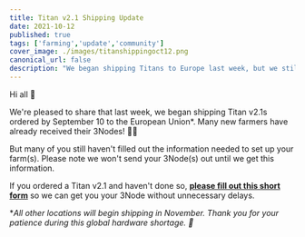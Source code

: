 ```yaml
---
title: Titan v2.1 Shipping Update
date: 2021-10-12
published: true
tags: ['farming','update','community']
cover_image: ./images/titanshippingoct12.png
canonical_url: false
description: "We began shipping Titans to Europe last week, but we still need information from some farmers."
---
```


Hi all 👋

We're pleased to share that last week, we began shipping Titan v2.1s ordered by September 10 to the European Union*. Many new farmers have already received their 3Nodes! 👩‍🌾

But many of you still haven't filled out the information needed to set up your farm(s). Please note we won't send your 3Node(s) out until we get this information.

If you ordered a Titan v2.1 and haven't done so, **[please fill out this short form](https://forms.gle/p8947F8kytTpcJKW6)** so we can get you your 3Node without unnecessary delays.

**All other locations will begin shipping in November. Thank you for your patience during this global hardware shortage. 🙏*
